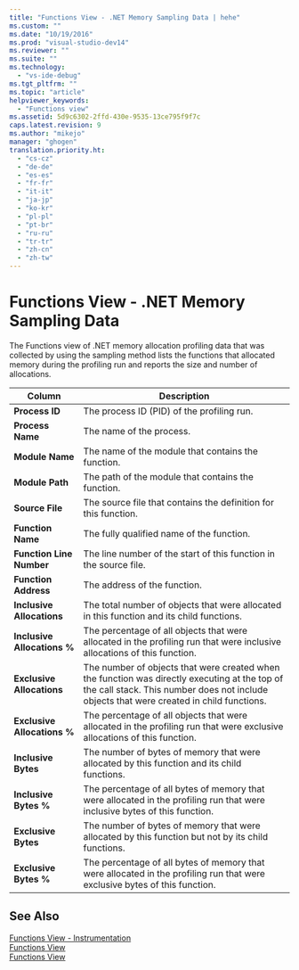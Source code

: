 ```yaml
---
title: "Functions View - .NET Memory Sampling Data | hehe"
ms.custom: ""
ms.date: "10/19/2016"
ms.prod: "visual-studio-dev14"
ms.reviewer: ""
ms.suite: ""
ms.technology: 
  - "vs-ide-debug"
ms.tgt_pltfrm: ""
ms.topic: "article"
helpviewer_keywords: 
  - "Functions view"
ms.assetid: 5d9c6302-2ffd-430e-9535-13ce795f9f7c
caps.latest.revision: 9
ms.author: "mikejo"
manager: "ghogen"
translation.priority.ht: 
  - "cs-cz"
  - "de-de"
  - "es-es"
  - "fr-fr"
  - "it-it"
  - "ja-jp"
  - "ko-kr"
  - "pl-pl"
  - "pt-br"
  - "ru-ru"
  - "tr-tr"
  - "zh-cn"
  - "zh-tw"
---
```

# Functions View - .NET Memory Sampling Data
The Functions view of .NET memory allocation profiling data that was collected by using the sampling method lists the functions that allocated memory during the profiling run and reports the size and number of allocations.  
  
|Column|Description|  
|------------|-----------------|  
|**Process ID**|The process ID (PID) of the profiling run.|  
|**Process Name**|The name of the process.|  
|**Module Name**|The name of the module that contains the function.|  
|**Module Path**|The path of the module that contains the function.|  
|**Source File**|The source file that contains the definition for this function.|  
|**Function Name**|The fully qualified name of the function.|  
|**Function Line Number**|The line number of the start of this function in the source file.|  
|**Function Address**|The address of the function.|  
|**Inclusive Allocations**|The total number of objects that were allocated in this function and its child functions.|  
|**Inclusive Allocations %**|The percentage of all objects that were allocated in the profiling run that were inclusive allocations of this function.|  
|**Exclusive Allocations**|The number of objects that were created when the function was directly executing at the top of the call stack. This number does not include objects that were created in child functions.|  
|**Exclusive Allocations %**|The percentage of all objects that were allocated in the profiling run that were exclusive allocations of this function.|  
|**Inclusive Bytes**|The number of bytes of memory that were allocated by this function and its child functions.|  
|**Inclusive Bytes %**|The percentage of all bytes of memory that were allocated in the profiling run that were inclusive bytes of this function.|  
|**Exclusive Bytes**|The number of bytes of memory that were allocated by this function but not by its child functions.|  
|**Exclusive Bytes %**|The percentage of all bytes of memory that were allocated in the profiling run that were exclusive bytes of this function.|  
  
## See Also  
 [Functions View - Instrumentation](../profiling/functions-view---.net-memory-instrumentation-data.md)   
 [Functions View](../profiling/functions-view---sampling-data.md)   
 [Functions View](../profiling/functions-view---instrumentation-data.md)